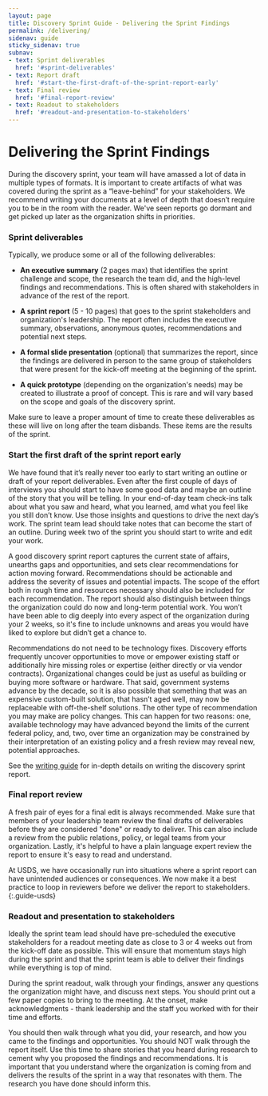 ```yaml
---
layout: page
title: Discovery Sprint Guide - Delivering the Sprint Findings
permalink: /delivering/
sidenav: guide
sticky_sidenav: true
subnav:
- text: Sprint deliverables
  href: '#sprint-deliverables'
- text: Report draft
  href: '#start-the-first-draft-of-the-sprint-report-early'
- text: Final review
  href: '#final-report-review'
- text: Readout to stakeholders
  href: '#readout-and-presentation-to-stakeholders'
---
```


# Delivering the Sprint Findings
During the discovery sprint, your team will have amassed a lot of data in multiple types of formats. It is important to create artifacts of what was covered during the sprint as a “leave-behind” for your stakeholders. We recommend writing your documents at a level of depth that doesn’t require you to be in the room with the reader. We've seen reports go dormant and get picked up later as the organization shifts in priorities.

### Sprint deliverables
Typically, we produce some or all of the following deliverables:

- **An executive summary** (2 pages max) that identifies the sprint challenge and scope, the research the team did, and the high-level findings and recommendations. This is often shared with stakeholders in advance of the rest of the report.

- **A sprint report** (5 - 10 pages) that goes to the sprint stakeholders and organization's leadership. The report often includes the executive summary, observations, anonymous quotes, recommendations and potential next steps. 

- **A formal slide presentation** (optional) that summarizes the report, since the findings are delivered in person to the same group of stakeholders that were present for the kick-off meeting at the beginning of the sprint. 

- **A quick prototype** (depending on the organization's needs) may be created to illustrate a proof of concept. This is rare and will vary based on the scope and goals of the discovery sprint.

Make sure to leave a proper amount of time to create these deliverables as these will live on long after the team disbands. These items are the results of the sprint.

### Start the first draft of the sprint report early

We have found that it’s really never too early to start writing an outline or draft of your report deliverables. Even after the first couple of days of interviews you should start to have some good data and maybe an outline of the story that you will be telling. In your end-of-day team check-ins talk about what you saw and heard, what you learned, amd what you feel like you still don’t know. Use those insights and questions to drive the next day’s work. The sprint team lead should take notes that can become the start of an outline. During week two of the sprint you should start to write and edit your work. 

A good discovery sprint report captures the current state of affairs, unearths gaps and opportunities, and sets clear recommendations for action moving forward. Recommendations should be actionable and address the severity of issues and potential impacts. The scope of the effort both in rough time and resources necessary should also be included for each recommendation. The report should also distinguish between things the organization could do now and long-term potential work. You won’t have been able to dig deeply into every aspect of the organization during your 2 weeks, so it's fine to include unknowns and areas you would have liked to explore but didn’t get a chance to. 
 
Recommendations do not need to be technology fixes. Discovery efforts frequently uncover opportunities to move or empower existing staff or additionally hire missing roles or expertise (either directly or via vendor contracts). Organizational changes could be just as useful as building or buying more software or hardware. That said, government systems advance by the decade, so it is also possible that something that was an expensive custom-built solution, that hasn’t aged well, may now be replaceable with off-the-shelf solutions. The other type of recommendation you may make are policy changes. This can happen for two reasons: one, available technology may have advanced beyond the limits of the current federal policy, and, two, over time an organization may be constrained by their interpretation of an existing policy and a fresh review may reveal new, potential approaches.

See the <a href="/writing/">writing guide</a> for in-depth details on writing the discovery sprint report.

### Final report review
A fresh pair of eyes for a final edit is always recommended. Make sure that members of your leadership team review the final drafts of deliverables before they are considered "done" or ready to deliver. This can also include a review from the public relations, policy, or legal teams from your organization. Lastly, it's helpful to have a plain language expert review the report to ensure it's easy to read and understand.

At USDS, we have occasionally run into situations where a sprint report can have unintended audiences or consequences. We now make it a best practice to loop in reviewers before we deliver the report to stakeholders.
{:.guide-usds}

### Readout and presentation to stakeholders
Ideally the sprint team lead should have pre-scheduled the executive stakeholders for a readout meeting date as close to 3 or 4 weeks out from the kick-off date as possible. This will ensure that momentum stays high during the sprint and that the sprint team is able to deliver their findings while everything is top of mind. 
 
During the sprint readout, walk through your findings, answer any questions the organization might have, and discuss next steps. You should print out a few paper copies to bring to the meeting. At the onset, make acknowledgments - thank leadership and the staff you worked with for their time and efforts. 
 
You should then walk through what you did, your research, and how you came to the findings and opportunities. You should NOT walk through the report itself. Use this time to share stories that you heard during research to cement why you proposed the findings and recommendations. It is important that you understand where the organization is coming from and delivers the results of the sprint in a way that resonates with them. The research you have done should inform this. 
